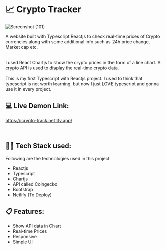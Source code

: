 # :chart_with_upwards_trend: Crypto Tracker
![Screenshot (101)](https://user-images.githubusercontent.com/97867019/163273049-db383553-8415-4308-a621-bb7dff68fdab.png)


A website built with Typescript Reactjs to check real-time prices of Crypto currencies along with some additional info such as 24h price change, Market cap etc. <br /><br />

I used React Chartjs to show the crypto prices in the form of a line chart. A crypto API is used to display the real-time crypto data.<br/> <br/>
This is my first Typescript with Reactjs project. I used to think that typescript is not worth learning, but now I just LOVE typescript and gonna use it in every project. <br/>

## 💻 Live Demon Link:
https://icrypto-track.netlify.app/

<br>

## 👨‍💻 Tech Stack used:

Following are the technologies used in this project

- Reactjs
- Typescript
- Chartjs
- API called Coingecko
- Bootstrap 
- Netlify (To Deploy)

## :clipboard: Features:

- Show API data in Chart
- Real-time Prices
- Responsive
- Simple UI
